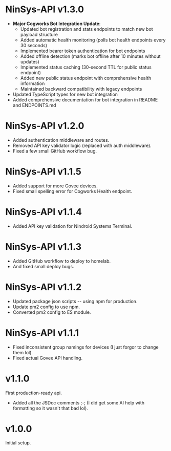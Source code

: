 # NinSys-API v1.3.0
- **Major Cogworks Bot Integration Update**:
  - Updated bot registration and stats endpoints to match new bot payload structure
  - Added automatic health monitoring (polls bot health endpoints every 30 seconds)
  - Implemented bearer token authentication for bot endpoints
  - Added offline detection (marks bot offline after 10 minutes without updates)
  - Implemented status caching (30-second TTL for public status endpoint)
  - Added new public status endpoint with comprehensive health information
  - Maintained backward compatibility with legacy endpoints
- Updated TypeScript types for new bot integration
- Added comprehensive documentation for bot integration in README and ENDPOINTS.md

# NinSys-API v1.2.0
- Added authentication middleware and routes.
- Removed API key validator logic (replaced with auth middleware).
- Fixed a few small GitHub workflow bug.

# NinSys-API v1.1.5
- Added support for more Govee devices.
- Fixed small spelling error for Cogworks Health endpoint.

# NinSys-API v1.1.4
- Added API key validation for Nindroid Systems Terminal.

# NinSys-API v1.1.3
- Added GitHub workflow to deploy to homelab.
- And fixed small deploy bugs.

# NinSys-API v1.1.2
- Updated package json scripts -- using npm for production.
- Update pm2 config to use npm.
- Converted pm2 config to ES module.

# NinSys-API v1.1.1
- Fixed inconsistent group namings for devices (I just forgor to change them lol).
- Fixed actual Govee API handling.

# v1.1.0
First production-ready api.
- Added all the JSDoc comments ;-; (I did get some AI help with formatting so it wasn't that bad lol).

# v1.0.0
Initial setup.